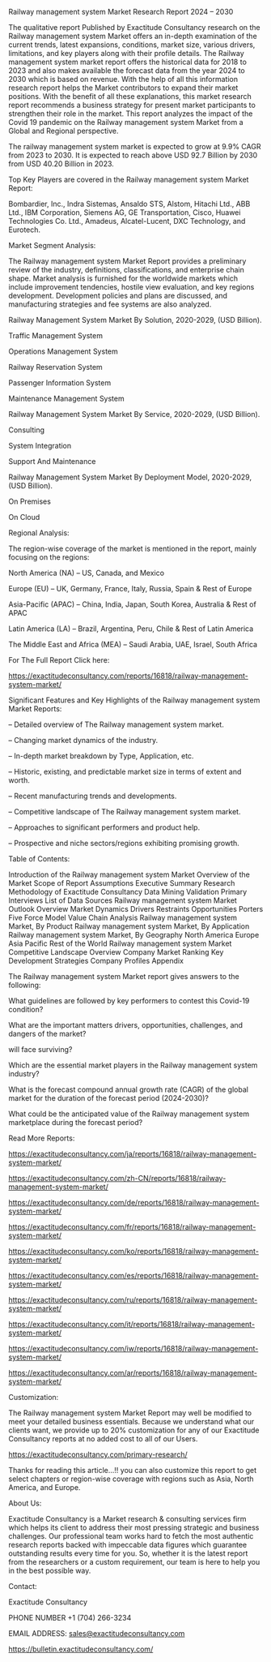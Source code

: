 Railway management system Market Research Report 2024 – 2030

The qualitative report Published by Exactitude Consultancy research on the Railway management system Market offers an in-depth examination of the current trends, latest expansions, conditions, market size, various drivers, limitations, and key players along with their profile details. The Railway management system market report offers the historical data for 2018 to 2023 and also makes available the forecast data from the year 2024 to 2030 which is based on revenue. With the help of all this information research report helps the Market contributors to expand their market positions. With the benefit of all these explanations, this market research report recommends a business strategy for present market participants to strengthen their role in the market. This report analyzes the impact of the Covid 19 pandemic on the Railway management system Market from a Global and Regional perspective.

The railway management system market is expected to grow at 9.9% CAGR from 2023 to 2030. It is expected to reach above USD 92.7 Billion by 2030 from USD 40.20 Billion in 2023.

Top Key Players are covered in the Railway management system Market Report:

Bombardier, Inc., Indra Sistemas, Ansaldo STS, Alstom, Hitachi Ltd., ABB Ltd., IBM Corporation, Siemens AG, GE Transportation, Cisco, Huawei Technologies Co. Ltd., Amadeus, Alcatel-Lucent, DXC Technology, and Eurotech.

Market Segment Analysis:

The Railway management system Market Report provides a preliminary review of the industry, definitions, classifications, and enterprise chain shape. Market analysis is furnished for the worldwide markets which include improvement tendencies, hostile view evaluation, and key regions development. Development policies and plans are discussed, and manufacturing strategies and fee systems are also analyzed.

Railway Management System Market By Solution, 2020-2029, (USD Billion).

Traffic Management System

Operations Management System

Railway Reservation System

Passenger Information System

Maintenance Management System

Railway Management System Market By Service, 2020-2029, (USD Billion).

Consulting

System Integration

Support And Maintenance

Railway Management System Market By Deployment Model, 2020-2029, (USD Billion).

On Premises

On Cloud




Regional Analysis:

The region-wise coverage of the market is mentioned in the report, mainly focusing on the regions:

North America (NA) – US, Canada, and Mexico

Europe (EU) – UK, Germany, France, Italy, Russia, Spain & Rest of Europe

Asia-Pacific (APAC) – China, India, Japan, South Korea, Australia & Rest of APAC

Latin America (LA) – Brazil, Argentina, Peru, Chile & Rest of Latin America

The Middle East and Africa (MEA) – Saudi Arabia, UAE, Israel, South Africa

For The Full Report Click here:

https://exactitudeconsultancy.com/reports/16818/railway-management-system-market/

Significant Features and Key Highlights of the Railway management system Market Reports:

– Detailed overview of The Railway management system market.

– Changing market dynamics of the industry.

– In-depth market breakdown by Type, Application, etc.

– Historic, existing, and predictable market size in terms of extent and worth.

– Recent manufacturing trends and developments.

– Competitive landscape of The Railway management system market.

– Approaches to significant performers and product help.

– Prospective and niche sectors/regions exhibiting promising growth.

Table of Contents:

Introduction of the Railway management system Market
Overview of the Market
Scope of Report
Assumptions
Executive Summary
Research Methodology of Exactitude Consultancy
Data Mining
Validation
Primary Interviews
List of Data Sources
Railway management system Market Outlook
Overview
Market Dynamics
Drivers
Restraints
Opportunities
Porters Five Force Model
Value Chain Analysis
Railway management system Market, By Product
Railway management system Market, By Application
Railway management system Market, By Geography
North America
Europe
Asia Pacific
Rest of the World
Railway management system Market Competitive Landscape
Overview
Company Market Ranking
Key Development Strategies
Company Profiles
Appendix

The Railway management system Market report gives answers to the following:

What guidelines are followed by key performers to contest this Covid-19 condition?

What are the important matters drivers, opportunities, challenges, and dangers of the market?

will face surviving?

Which are the essential market players in the Railway management system industry?

What is the forecast compound annual growth rate (CAGR) of the global market for the duration of the forecast period (2024-2030)?

What could be the anticipated value of the Railway management system marketplace during the forecast period?

Read More Reports:

https://exactitudeconsultancy.com/ja/reports/16818/railway-management-system-market/

https://exactitudeconsultancy.com/zh-CN/reports/16818/railway-management-system-market/

https://exactitudeconsultancy.com/de/reports/16818/railway-management-system-market/

https://exactitudeconsultancy.com/fr/reports/16818/railway-management-system-market/

https://exactitudeconsultancy.com/ko/reports/16818/railway-management-system-market/

https://exactitudeconsultancy.com/es/reports/16818/railway-management-system-market/

https://exactitudeconsultancy.com/ru/reports/16818/railway-management-system-market/

https://exactitudeconsultancy.com/it/reports/16818/railway-management-system-market/

https://exactitudeconsultancy.com/iw/reports/16818/railway-management-system-market/

https://exactitudeconsultancy.com/ar/reports/16818/railway-management-system-market/

Customization:

The Railway management system Market Report may well be modified to meet your detailed business essentials. Because we understand what our clients want, we provide up to 20% customization for any of our Exactitude Consultancy reports at no added cost to all of our Users.

https://exactitudeconsultancy.com/primary-research/

Thanks for reading this article...!! you can also customize this report to get select chapters or region-wise coverage with regions such as Asia, North America, and Europe.

About Us:

Exactitude Consultancy is a Market research & consulting services firm which helps its client to address their most pressing strategic and business challenges. Our professional team works hard to fetch the most authentic research reports backed with impeccable data figures which guarantee outstanding results every time for you. So, whether it is the latest report from the researchers or a custom requirement, our team is here to help you in the best possible way.

Contact:

Exactitude Consultancy

PHONE NUMBER +1 (704) 266-3234

EMAIL ADDRESS: sales@exactitudeconsultancy.com  

https://bulletin.exactitudeconsultancy.com/
